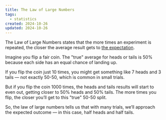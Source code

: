 ```yaml
---
title: The Law of Large Numbers
tags:
  - statistics
created: 2024-10-26
updated: 2024-10-26
---
```


The Law of Large Numbers states that the more times an experiment is repeated, the closer the average result gets to [the expectation](notes/the-expectation.md).

Imagine you flip a fair coin. The "true" average for heads or tails is 50% because each side has an equal chance of landing up.

If you flip the coin just 10 times, you might get something like 7 heads and 3 tails — not exactly 50-50, which is common in small trials.

But if you flip the coin 1000 times, the heads and tails results will start to even out, getting closer to 50% heads and 50% tails. The more times you flip, the closer you’ll get to this "true" 50-50 split.

So, the law of large numbers tells us that with many trials, we’ll approach the expected outcome — in this case, half heads and half tails.
